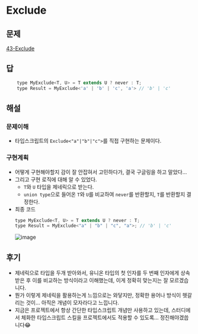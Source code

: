 # Exclude

## 문제

[43-Exclude](https://github.com/type-challenges/type-challenges/blob/main/questions/00043-easy-exclude/README.ko.md)

## 답

```javascript
    type MyExclude<T, U> = T extends U ? never : T;
    type Result = MyExclude<'a' | 'b' | 'c', 'a'> // 'b' | 'c'
```

## 해설

### 문제이해

- 타입스크립트의 `Exclude<"a"|"b"|"c">`를 직접 구현하는 문제이다.

### 구현계획

- 어떻게 구현해야할지 감이 잘 안잡혀서 고민하다가, 결국 구글링을 하고 말았다...
- 그리고 구현 로직에 대해 알 수 있었다.
  - `T`와 `U` 타입을 제네릭으로 받는다.
  - `union type`으로 들어온 `T`와 `U`를 비교하여 `never`를 반환할지, `T`를 반환할지 결정한다.
- 최종 코드
  ```javascript
  type MyExclude<T, U> = T extends U ? never : T;
  type Result = MyExclude<"a" | "b" | "c", "a">; // 'b' | 'c'
  ```
  ![image](https://user-images.githubusercontent.com/44965706/200991803-9259df6f-317e-4faf-99ca-7b03815db94d.png)

## 후기

- 제네릭으로 타입을 두개 받아와서, 유니온 타입의 첫 인자를 두 번째 인자에게 상속받은 후 이를 비교하는 방식이라고 이해했는데, 이게 정확히 맞는지는 잘 모르겠습니다.
- 뭔가 이렇게 제네릭을 활용하는게 느낌으로는 와닿지만, 정확한 용어나 방식이 헷갈리는 것이... 아직은 개념이 모자라다고 느낍니다.
- 지금은 프로젝트에서 항상 간단한 타입스크립트 개념만 사용하고 있는데, 스터디에서 체화한 타입스크립트 스킬을 프로젝트에서도 적용할 수 있도록... 정진해야겠씁니다😂
